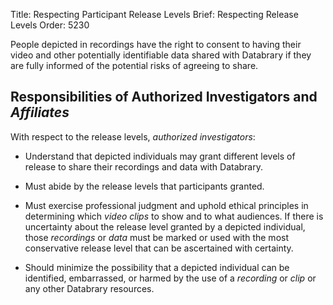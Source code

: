 Title: Respecting Participant Release Levels
Brief: Respecting Release Levels
Order: 5230

People depicted in recordings have the right to consent to having their video and other potentially identifiable data shared with Databrary if they are fully informed of the potential risks of agreeing to share.

## Responsibilities of Authorized Investigators and *Affiliates*

With respect to the release levels, *authorized investigators*:

- Understand that depicted individuals may grant different levels of release to share their recordings and data with Databrary.

- Must abide by the release levels that participants granted.

- Must exercise professional judgment and uphold ethical principles in determining which *video clips* to show and to what audiences.
If there is uncertainty about the release level granted by a depicted individual, those *recordings* or *data* must be marked or used with the most conservative release level that can be ascertained with certainty.

- Should minimize the possibility that a depicted individual can be identified, embarrassed, or harmed by the use of a *recording* or *clip* or any other Databrary resources.

